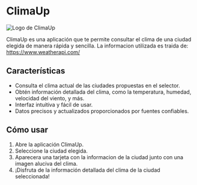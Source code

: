 # ClimaUp

![Logo de ClimaUp](https://firebasestorage.googleapis.com/v0/b/skyscan-d7ce5.appspot.com/o/logo.png?alt=media&token=dad8498f-8d45-4735-820a-d8daa7a37616)


ClimaUp es una aplicación que te permite consultar el clima de una ciudad elegida de manera rápida y sencilla. La informacion utilizada es traida de: https://www.weatherapi.com/

## Características

- Consulta el clima actual de las ciudades propuestas en el selector.
- Obtén información detallada del clima, como la temperatura, humedad, velocidad del viento, y más.
- Interfaz intuitiva y fácil de usar.
- Datos precisos y actualizados proporcionados por fuentes confiables.

## Cómo usar

1. Abre la aplicación ClimaUp.
2. Seleccione la ciudad elegida.
3. Aparecera una tarjeta con la informacion de la ciudad junto con una imagen aluciva del clima.
4. ¡Disfruta de la información detallada del clima de la ciudad seleccionada!

